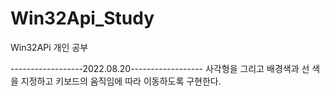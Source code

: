 # Win32Api_Study
Win32APi 개인 공부

------------------2022.08.20------------------
사각형을 그리고 배경색과 선 색을 지정하고 키보드의 움직임에 따라 이동하도록 구현한다.
